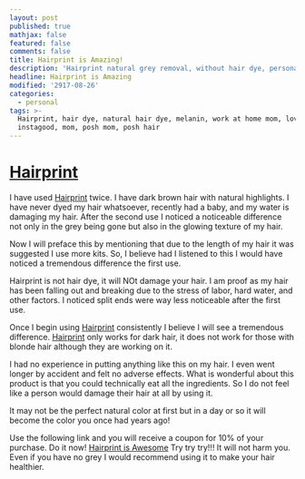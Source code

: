 ```yaml
---
layout: post
published: true
mathjax: false
featured: false
comments: false
title: Hairprint is Amazing!
description: 'Hairprint natural grey removal, without hair dye, personal experience.'
headline: Hairprint is Amazing
modified: '2917-08-26'
categories:
  - personal
tags: >-
  Hairprint, hair dye, natural hair dye, melanin, work at home mom, love,
  instagood, mom, posh mom, posh hair
---
```

<h1><a href="http://hairprint.refr.cc/7NTPCWL">Hairprint</a></h1>

<p>I have used <a href="http://hairprint.refr.cc/7NTPCWL">Hairprint</a> twice. I have dark brown hair with natural highlights. I have never dyed my hair whatsoever, recently had a baby, and my water is damaging my hair. After the second use I noticed a noticeable difference not only in the grey being gone but also in the glowing texture of my hair.</p>

<p>Now I will preface this by mentioning that due to the length of my hair it was suggested I use more kits. So, I believe had I listened to this I would have noticed a tremendous difference the first use.</p>

<p>Hairprint is not hair dye, it will NOt damage your hair. I am proof as my hair has been falling out and breaking due to the stress of labor, hard water, and other factors. I noticed split ends were way less noticeable after the first use.</p>

<p>Once I begin using <a href="http://hairprint.refr.cc/7NTPCWL">Hairprint</a> consistently I believe I will see a tremendous difference. <a href="http://hairprint.refr.cc/7NTPCWL">Hairprint</a> only works for dark hair, it does not work for those with blonde hair although they are working on it.</p>

<p>I had no experience in putting anything like this on my hair. I even went longer by accident and felt no adverse effects. What is wonderful about this product is that you could technically eat all the ingredients. So I do not feel like a person would damage their hair at all by using it.</p>

<p>It may not be the perfect natural color at first but in a day or so it will become the color you once had years ago!</p>

<p>Use the following link and you will receive a coupon for 10% of your purchase. Do it now! <a href="http://hairprint.refr.cc/7NTPCWL">Hairprint is Awesome</a>
Try try try!!! It will not harm you. Even if you have no grey I would recommend using it to make your hair healthier.</p>
